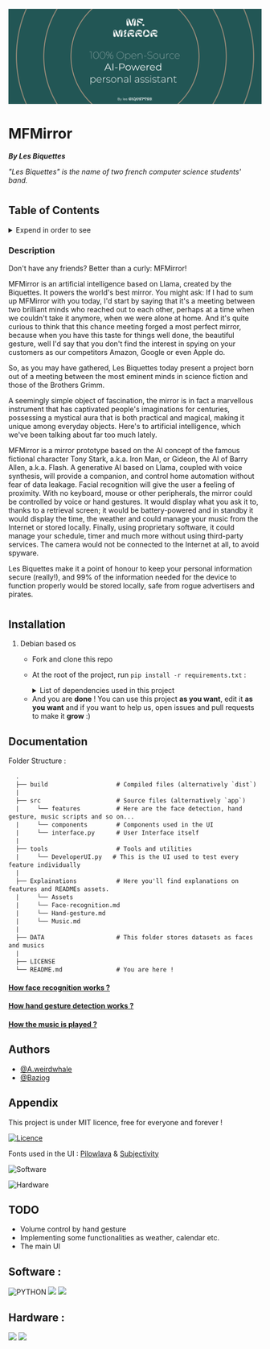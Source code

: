 ![banner](./Explainations/assets/readmebanner.png)

# **MFMirror**

_**By Les Biquettes**_

_"Les Biquettes" is the name of two french computer science students' band._

#

## Table of Contents
<details>
<summary>Expend in order to see</summary>

* **[Description](#description)**
* **[Installation](#installation)**
* **[Documentation](#docs)**

</details>


### Description
Don't have any friends? Better than a curly: MFMirror!

MFMirror is an artificial intelligence based on Llama, created by the Biquettes. It powers the world's best mirror. You might ask: If I had to sum up MFMirror with you today, I'd start by saying that it's a meeting between two brilliant minds who reached out to each other, perhaps at a time when we couldn't take it anymore, when we were alone at home. And it's quite curious to think that this chance meeting forged a most perfect mirror, because when you have this taste for things well done, the beautiful gesture, well I'd say that you don't find the interest in spying on your customers as our competitors Amazon, Google or even Apple do.

So, as you may have gathered, Les Biquettes today present a project born out of a meeting between the most eminent minds in science fiction and those of the Brothers Grimm.

A seemingly simple object of fascination, the mirror is in fact a marvellous instrument that has captivated people's imaginations for centuries, possessing a mystical aura that is both practical and magical, making it unique among everyday objects. Here's to artificial intelligence, which we've been talking about far too much lately.

MFMirror is a mirror prototype based on the AI concept of the famous fictional character Tony Stark, a.k.a. Iron Man, or Gideon, the AI of Barry Allen, a.k.a. Flash. A generative AI based on Llama, coupled with voice synthesis, will provide a companion, and control home automation without fear of data leakage. Facial recognition will give the user a feeling of proximity. With no keyboard, mouse or other peripherals, the mirror could be controlled by voice or hand gestures. It would display what you ask it to, thanks to a retrieval screen; it would be battery-powered and in standby it would display the time, the weather and could manage your music from the Internet or stored locally. Finally, using proprietary software, it could manage your schedule, timer and much more without using third-party services. The camera would not be connected to the Internet at all, to avoid spyware.


Les Biquettes make it a point of honour to keep your personal information secure (really!), and 99% of the information needed for the device to function properly would be stored locally, safe from rogue advertisers and pirates.

#

## Installation

1. Debian based os
   - Fork and clone this repo
   - At the root of the project, run `pip install -r requirements.txt` :<details><summary>List of dependencies used in this project</summary>
     - tkinter with customtkinter
     - numpy
     - imutils
     - pickle
     - sklearn
     - threading
     - mediapipe
     - pygame
     - IO
     - moviepy
     - pytube
     - google apis
     - json
     - pyttsx3
     - wikipedia
     - webbrowser
     - shutil
     - speechrecognition
     
     **You will need pyaudio for this project. It's a bit complicated so you may have to search on the web to install it properly :**
      ```shell
        sudo apt-get install python-pyaudio
      ```
   
    </details>
      
   - And you are **done** ! You can use this project **as you want**, edit it **as you want** and if you want to help us, open issues and pull requests to make it **grow** :)
     

## Documentation
Folder Structure :
```
  .
  ├── build                   # Compiled files (alternatively `dist`)
  |
  ├── src                     # Source files (alternatively `app`)
  |     └── features          # Here are the face detection, hand gesture, music scripts and so on...
  |     └── components        # Components used in the UI
  |     └── interface.py      # User Interface itself
  |
  ├── tools                   # Tools and utilities
  |     └── DeveloperUI.py   # This is the UI used to test every feature individually
  |
  ├── Explainations           # Here you'll find explanations on features and READMEs assets.
  |     └── Assets
  |     └── Face-recognition.md
  |     └── Hand-gesture.md
  |     └── Music.md
  |
  ├── DATA                    # This folder stores datasets as faces and musics
  |
  ├── LICENSE
  └── README.md               # You are here !
  ```
#### [How face recognition works ?](./Explainations/Face-recognition.md)
#### [How hand gesture detection works ?](./Explainations/Hand-gesture.md)
#### [How the music is played ?](./Explainations/Music.md)


## Authors

- [@A.weirdwhale](https://www.github.com/aweirdwhale)
- [@Baziog](https://www.github.com/Baziog)

## Appendix

This project is under MIT licence, free for everyone and forever !

[![Licence](https://img.shields.io/badge/Licence-MIT-green?labelColor=gray&style=for-the-badge)](https://choosealicense.com/licenses/mit/)

Fonts used in the UI : [Pilowlava](https://www.freefaces.gallery/typefaces/pilowlava) & [Subjectivity](https://www.freefaces.gallery/typefaces/subjectivity)

![Software](https://img.shields.io/badge/Software-WIP-orange?labelColor=gray&style=for-the-badge)

![Hardware](https://img.shields.io/badge/Hardware-TODO-red?labelColor=gray&style=for-the-badge)

## TODO

- Volume control by hand gesture
- Implementing some functionalities as weather, calendar etc.
- The main UI

## Software :

![PYTHON](https://img.shields.io/badge/Python-FFD43B?style=for-the-badge&logo=python&logoColor=blue)  ![](https://img.shields.io/badge/PyCharm-000000.svg?&style=for-the-badge&logo=PyCharm&logoColor=white)  ![](https://img.shields.io/badge/GitHub-100000?style=for-the-badge&logo=github&logoColor=white)

## Hardware :

![](https://img.shields.io/badge/Linux-FCC624?style=for-the-badge&logo=linux&logoColor=black)  ![](https://img.shields.io/badge/Raspberry%20Pi-A22846?style=for-the-badge&logo=Raspberry%20Pi&logoColor=white)
